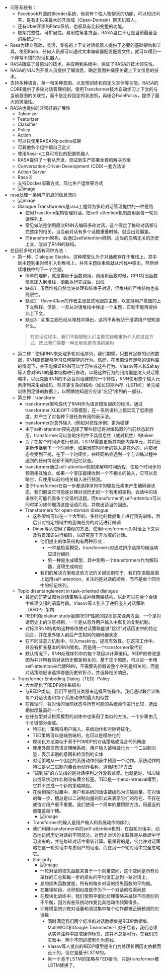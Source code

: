 - 问答系统有：
  - Facebook开源的Blender系统，他具有个性人物聊天的功能，可以知识问答，是有史以来最大的开放域（Open-Domain）聊天机器人。
  - 还有Uber开源的Plato系统，也都具有比较完整的功能。
  - 框架完整性，可扩展性，易用性等各方面，RASA当仁不让是当前最全面的系统之一。
- Rasa为建立高效，灵活，专有的上下文对话机器人提供了必要的基础架构和工具。使用Rasa，任何人员都可以通过文本编辑器配置配置文件，就可以得到一个非常不错的对话机器人。
- RASA跟踪了最前沿的技术，并应用到系统中，保证了RASA的技术领先性。
- RASA的NLU为开发人员提供了解消息，确定意图并捕获关键上下文信息的技术。
- 支持多种语言，单一和多种意图，以及预训练和自定义实体等功能。RASA的CORE提供了多轮对话管理机制，使用Transformer技术自动学习上下文的与当前意图的关联性，而不是比较固定的状态机，再结合RulePolicy，提供了最大的灵活性。
- RASA也提供的非常好的扩展性
  - Tokenizer
  - Featurizer
  - Classifier
  - Policy
  - Action
  - 可以只使用RASA的pipeline框架
  - 可其他各个组件都自己定义
  - 使用Rasa-x工具可视化的配置机器人
  - RASA提供了一套从开发、测试到生产部署全套的解决方案
  - Conversation-Driven Development (CDD)一套方法论
  - Action Server
  - Rasa X
  - 支持Docker部署方式，简化生产运维等方式
  - ![image](https://user-images.githubusercontent.com/70061450/171103742-51bfa5fe-2424-4631-828f-4d3b0894c964.png)
- rasa处理一条用户消息的信息流向
  - ![image](https://user-images.githubusercontent.com/70061450/171107369-cfb881c1-f508-4cd1-9f3c-afa9f60b2415.png)
  - Dialogue Transformers是rasa工程师为多轮对话管理提供的一种思路
    - 使用Transform架构管理对话，把self-attention机制应用到每一轮对话序列上
    - 常见做法是使用层次RNN去编码多轮对话，这个假定了每轮对话都与完整序列相关，当当前对话有多个话题重叠时候，就会出现偏差。
    - 而transform架构，会通过selfattention机制，适当的忽略无关的历史上文，改进了RNN的缺陷。
- 在目前多轮对话有两种方法：
  + 第一种，Dialogue Stacks，这种模型认为子对话都存在于堆栈上，其中新主题到来时候引入到堆栈上，并且主题结束后就从堆栈中弹出，然后继续堆栈中的下一个主题。
    - 简单的理解，就是类似于函数调用，调用新函数时候，CPU将旧函数信息压入到堆栈，函数执行完成后，出栈
    - 缺点1：虽然堆栈自然允许处理和结束子对话，但堆栈的严格结构也有局限性。
    - 缺点2：RavenClaw的作者主张显式地跟踪主题，以支持用户意图的上下文解释。但是，一旦从对话堆栈中弹出一个主题，它就不能再提供此上下文。
    - 缺点3：如果主题已经从堆栈中弹出，这将不再有助于澄清用户想知道什么。
    > 在对话过程中，我们不能限制人们主题交错和重新介入的这些方式，因此我们需要一种比堆栈更灵活的架构
  + 第二种：使用RNN来处理多轮对话序列，我们期望，只要有足够的训练数据，RNN应该能够学习任何期望的行为。然而，在当前没有足够的语料库的情况下，并不能保证RNN可以学习生成这些行为。Vlasov等人和Sahay等人曾对RNN的基本结构进行修改，以将这种行为的归纳偏差纳入对话策略中，以此克服RNN的不适合对话建模的一个特性，RNN使用整个输入元素序列来生成编码，除非更复杂的结构（如长短期内存（LSTM））单元被训练到足够的数据上，以明确地知道它应该“忘记”序列的一部分。
  + 第三种：transform
    - transformer架构取代了RNN作为语言模型训练的标准，通过transformer XL和GPT-2等模型，在一系列语料上都实现了低困惑度，并产生了对各种下游任务有用的表示法。
    - transformer对意外输入（例如对抗性示例）更为稳健
    - 由于self-attention预先选择了哪些标记将对编码器的当前状态起作用，transformer可以忽略序列中不具信息性（或对抗性）的token
    - 为了在每个时间步进行预测，LSTM需要更新其内部内存单元，并将此更新传播到下一个时间步。如果当前时间步的输入是意外的，内部状态会受到干扰，在下一个时间步，神经网络会遇到一个与训练过程中遇到的任何情况都不同的记忆状态。
    - transformer通过self-attention机制来解释时间历程，使每个时间步的预测相互独立。如果一个变压器接收到一个不相关的输入，它可以忽略它，只使用以前的相关输入进行预测。
    - 由于transformer在每一步都选择序列中的哪些元素来产生编码器状态，我们假设它可能是处理对话历史的一个有用的架构。会话中的话语序列可能代表多个交错的话题，而transformer的self-attention可以同时学习如何理清这些话语片段，并做出适当的回应。
    - Transformers for open-domain dialogue
      - 这些架构可以在一个大型的、多样化的数据集上进行预先训练，然后针对特定领域中的面向任务的对话进行微调
      - Dinan等人使用了类似的方法，使用transformers对对话上下文以及背景知识进行编码，以研究基于开放域的对话。
        - 他们提出的体系结构有两种形式：
          - 一种是检索模型，transformers对通过排序选择的候选响应进行编码
          - 另一种是生成模型，其中使用一个transformers作为解码器，逐项生成响应
        - 我们的解决方案和这些方法的关键区别在于，我们在语篇层面上运用self-attention，关注的是对话的顺序，而不是单个回合中的标记序列。
  + Topic disentanglement in task-oriented dialogue
    - 最近的研究试图为对话策略生成神经网络结构，以此可以在单个会话中处理交错的语篇片段。Vlasov等人引入了递归嵌入对话策略（REDP）架构
    - REDP的ablation study强调REDP性能的提高是来源两方面，一个是对话历史上的注意机制，一个是从意外用户输入中恢复的复制机制。
    - 对标准RNN结构的这种修改使对话策略能够“跳过”对话历史中的特定回合，并在意外输入前后产生相同的编码器状态
    - 在不同注意力机制中，引入masking，提高有效性。在这项工作中，并没有扩充基本的RNN架构，而是用一个transformer取代它
    - 默认情况下，RNN处理序列中的每个项目以计算编码。REDP的修改是因为并非所有的对话历史都是相关的。基于这个原因，可以进一步用self-attention来代替RNN，不需要先验假设整个序列是相关的，而是对话策略应该选择哪些历史转折点，并选择相关响应。
  + Transformer Embeding Dialog（TED）Policy
    - 大大简化了REDP的体系结构
    - 与REDP类似，我们不使用分类器来选择系统操作。我们通过联合训练每个对话状态和每个系统动作的最大相似性
    - 在推理时，将对话的当前状态与所有可能的系统动作进行比较，选出相似度最高的一个。
    - 在任务型对话检索模型的训练中也采用了类似的方法。一个步骤由几个关键部分组成。
      - 特征化：策略将用户输入、系统动作和时隙特征化。
      - TED策略可以是端到端的，也可以是模块化的
      - 模块化方法类似于基于POMDP的对话策略或混合代码网络
      - 使用外部自然语言理解系统，用户输入被特征化为一个二进制向量，表示识别的意图和检测到的实体
      - 对话策略从一个固定的系统动作列表中预测一个动作。系统动作的特征是以二进制向量表示动作名称，遵循REDP方法
      - “端到端”的方法指的是对话序列之外没有监督。也就是说，NLU输出或系统动作名称没有黄金标签。TED是一个end-retrieval模型，它并不生成一个新的策略响应。
      - 在端到端的设置中，用户和系统的话语被编码为词袋向量。在对话的每一步，槽总是以二进制向量的形式来表示它们的存在、不存在或值对用户重不重要。我们使用一个简单的槽跟踪方法，用最近的值覆盖每个槽。
        - ![image](https://user-images.githubusercontent.com/70061450/171138988-b5ce42b7-f330-4173-bc8a-319b44b2fe2d.png)
      - Transformer的输入是用户输入和系统动作的序列。
      - 我们利用transformer中的self-attention机制，在每轮对话中，动态地访问历史对话的不同部分。对历史对话的关联性是从数据中学习出来的，并在每轮对话中重新计算。最重要的是，它允许对话策略在这一轮对话中考虑用户的话语，而在另一个轮对话中完全忽略它。
      - Similarity
        - ![image](https://user-images.githubusercontent.com/70061450/171139970-02208fc0-ecee-4350-a1b4-2f56fbb0cba5.png)
        - 一轮对话的损失函数来自于一个向量空间，这个空间是所有负采样的汇总和每一步的损失的平均值汇总到一轮对话上。
        - 总的损失函数就是，所有的每步对话的损失函数的平均值。
        - 在推理阶段，点积相似度就作为下一个对话的检索问题
        - 在模块化训练中，我们使用平衡批处理策略来减轻不同类别的不平衡，因为有些系统动作要比其他动作频繁得多。
        - 训练模型的训练对话量和测试集中每个动作都被正确预测的对话数
          - 同时满足我们两个标准的对话数据集是REDP数据集、MultiWOZ和Google Taskmaster-1,对于后者，我们必须从实体注释中提取操作标签，这并不总是可行。在我们的实验中，两个不同的模型作为基线。
          - Vlasov等人提出的REDP模型是专门为处理长期历史依赖而设计的，但它是基于LSTM的。
          - 另一个基于LSTM的策略与TED相同，只是transformer被LSTM替换了。

      
